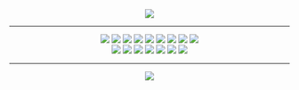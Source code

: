 
<div align="center">
    <img src="http://gamersushi.com/wp-content/uploads/firewatch.gif"/>
</div>

___

<div align="center">
<img src="https://img.shields.io/badge/Java-ED8B00?style=for-the-badge&logo=java&logoColor=white"/>
<img src="https://img.shields.io/badge/Spring-6DB33F?style=for-the-badge&logo=spring&logoColor=white"/>     	
<img src="https://img.shields.io/badge/Kotlin-0095D5?&style=for-the-badge&logo=kotlin&logoColor=white"/> 
<img src="https://img.shields.io/badge/Swift-FA7343?style=for-the-badge&logo=swift&logoColor=white"/> 
<img src="https://img.shields.io/badge/MySQL-00000F?style=for-the-badge&logo=mysql&logoColor=white"/> 
<img src="https://img.shields.io/badge/MongoDB-4EA94B?style=for-the-badge&logo=mongodb&logoColor=white"/> 
<img src="https://img.shields.io/badge/PHP-777BB4?style=for-the-badge&logo=php&logoColor=white"/> 
<img src="https://img.shields.io/badge/HTML5-E34F26?style=for-the-badge&logo=html5&logoColor=white"/> 
<img src="https://img.shields.io/badge/CSS-239120?&style=for-the-badge&logo=css3&logoColor=white"/> 
</div>
<div align="center">
<img src="https://img.shields.io/badge/JavaScript-F7DF1E?style=for-the-badge&logo=javascript&logoColor=black"/>
<img src="https://img.shields.io/badge/Node.js-43853D?style=for-the-badge&logo=node.js&logoColor=white"/>     	
<img src="https://img.shields.io/badge/React-20232A?style=for-the-badge&logo=react&logoColor=61DAFB"/> 
<img src="https://img.shields.io/badge/Vue.js-35495E?style=for-the-badge&logo=vue.js&logoColor=4FC08"/> 
<img src="https://img.shields.io/badge/AngularJS-E23237?style=for-the-badge&logo=angularjs&logoColor=white"/> 
<img src="https://img.shields.io/badge/Bootstrap-563D7C?style=for-the-badge&logo=bootstrap&logoColor=white"/> 
<img src="https://img.shields.io/badge/Heroku-430098?style=for-the-badge&logo=heroku&logoColor=white"/> 
</div>

___
  
<div align="center">
<a href="https://github.com/anuraghazra/github-readme-stats">
  <img align="center" src="http://github-readme-streak-stats.herokuapp.com?user=4prkali&theme=github-dark&date_format=j%20M%5B%20Y%5D" />
</a>
</div>
